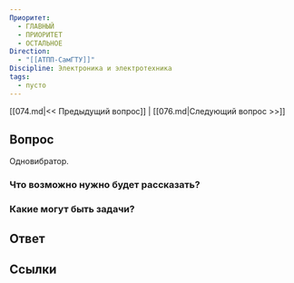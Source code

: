 ```yaml
---
Приоритет:
  - ГЛАВНЫЙ
  - ПРИОРИТЕТ
  - ОСТАЛЬНОЕ
Direction:
  - "[[АТПП-СамГТУ]]" 
Discipline: Электроника и электротехника 
tags:
  - пусто
---
```

[[074.md|<< Предыдущий вопрос]] | [[076.md|Следующий вопрос >>]]
## Вопрос

Одновибратор.

### Что возможно нужно будет рассказать?

### Какие могут быть задачи?

## Ответ

## Ссылки
